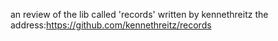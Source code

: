  an review of the lib called 'records' written by kennethreitz
 the address:https://github.com/kennethreitz/records